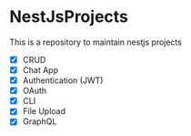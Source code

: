 # NestJsProjects
This is a repository to maintain nestjs projects

- [x] CRUD
- [x] Chat App
- [x] Authentication (JWT)
- [x] OAuth
- [x] CLI
- [x] File Upload
- [x] GraphQL
